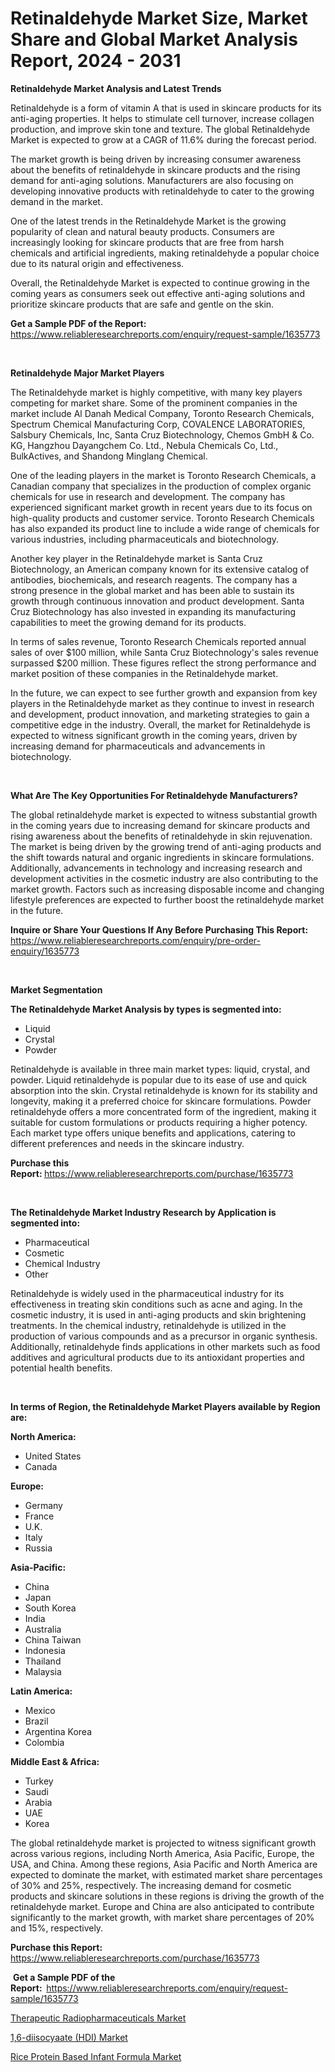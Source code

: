 <p><h1>Retinaldehyde Market Size, Market Share and Global Market Analysis Report, 2024 - 2031</h1></p><p><strong>Retinaldehyde Market Analysis and Latest Trends</strong></p>
<p><p>Retinaldehyde is a form of vitamin A that is used in skincare products for its anti-aging properties. It helps to stimulate cell turnover, increase collagen production, and improve skin tone and texture. The global Retinaldehyde Market is expected to grow at a CAGR of 11.6% during the forecast period.</p><p>The market growth is being driven by increasing consumer awareness about the benefits of retinaldehyde in skincare products and the rising demand for anti-aging solutions. Manufacturers are also focusing on developing innovative products with retinaldehyde to cater to the growing demand in the market.</p><p>One of the latest trends in the Retinaldehyde Market is the growing popularity of clean and natural beauty products. Consumers are increasingly looking for skincare products that are free from harsh chemicals and artificial ingredients, making retinaldehyde a popular choice due to its natural origin and effectiveness.</p><p>Overall, the Retinaldehyde Market is expected to continue growing in the coming years as consumers seek out effective anti-aging solutions and prioritize skincare products that are safe and gentle on the skin.</p></p>
<p><strong>Get a Sample PDF of the Report:&nbsp;</strong> <a href="https://www.reliableresearchreports.com/enquiry/request-sample/1635773">https://www.reliableresearchreports.com/enquiry/request-sample/1635773</a></p>
<p>&nbsp;</p>
<p><strong>Retinaldehyde Major Market Players</strong></p>
<p><p>The Retinaldehyde market is highly competitive, with many key players competing for market share. Some of the prominent companies in the market include Al Danah Medical Company, Toronto Research Chemicals, Spectrum Chemical Manufacturing Corp, COVALENCE LABORATORIES, Salsbury Chemicals, Inc, Santa Cruz Biotechnology, Chemos GmbH & Co. KG, Hangzhou Dayangchem Co. Ltd., Nebula Chemicals Co, Ltd., BulkActives, and Shandong Minglang Chemical.</p><p>One of the leading players in the market is Toronto Research Chemicals, a Canadian company that specializes in the production of complex organic chemicals for use in research and development. The company has experienced significant market growth in recent years due to its focus on high-quality products and customer service. Toronto Research Chemicals has also expanded its product line to include a wide range of chemicals for various industries, including pharmaceuticals and biotechnology.</p><p>Another key player in the Retinaldehyde market is Santa Cruz Biotechnology, an American company known for its extensive catalog of antibodies, biochemicals, and research reagents. The company has a strong presence in the global market and has been able to sustain its growth through continuous innovation and product development. Santa Cruz Biotechnology has also invested in expanding its manufacturing capabilities to meet the growing demand for its products.</p><p>In terms of sales revenue, Toronto Research Chemicals reported annual sales of over $100 million, while Santa Cruz Biotechnology's sales revenue surpassed $200 million. These figures reflect the strong performance and market position of these companies in the Retinaldehyde market.</p><p>In the future, we can expect to see further growth and expansion from key players in the Retinaldehyde market as they continue to invest in research and development, product innovation, and marketing strategies to gain a competitive edge in the industry. Overall, the market for Retinaldehyde is expected to witness significant growth in the coming years, driven by increasing demand for pharmaceuticals and advancements in biotechnology.</p></p>
<p>&nbsp;</p>
<p><strong>What Are The Key Opportunities For Retinaldehyde Manufacturers?</strong></p>
<p><p>The global retinaldehyde market is expected to witness substantial growth in the coming years due to increasing demand for skincare products and rising awareness about the benefits of retinaldehyde in skin rejuvenation. The market is being driven by the growing trend of anti-aging products and the shift towards natural and organic ingredients in skincare formulations. Additionally, advancements in technology and increasing research and development activities in the cosmetic industry are also contributing to the market growth. Factors such as increasing disposable income and changing lifestyle preferences are expected to further boost the retinaldehyde market in the future.</p></p>
<p><strong>Inquire or Share Your Questions If Any Before Purchasing This Report:</strong> <a href="https://www.reliableresearchreports.com/enquiry/pre-order-enquiry/1635773">https://www.reliableresearchreports.com/enquiry/pre-order-enquiry/1635773</a></p>
<p>&nbsp;</p>
<p><strong>Market Segmentation</strong></p>
<p><strong>The Retinaldehyde Market Analysis by types is segmented into:</strong></p>
<p><ul><li>Liquid</li><li>Crystal</li><li>Powder</li></ul></p>
<p><p>Retinaldehyde is available in three main market types: liquid, crystal, and powder. Liquid retinaldehyde is popular due to its ease of use and quick absorption into the skin. Crystal retinaldehyde is known for its stability and longevity, making it a preferred choice for skincare formulations. Powder retinaldehyde offers a more concentrated form of the ingredient, making it suitable for custom formulations or products requiring a higher potency. Each market type offers unique benefits and applications, catering to different preferences and needs in the skincare industry.</p></p>
<p><strong>Purchase this Report:&nbsp;</strong><a href="https://www.reliableresearchreports.com/purchase/1635773">https://www.reliableresearchreports.com/purchase/1635773</a></p>
<p>&nbsp;</p>
<p><strong>The Retinaldehyde Market Industry Research by Application is segmented into:</strong></p>
<p><ul><li>Pharmaceutical</li><li>Cosmetic</li><li>Chemical Industry</li><li>Other</li></ul></p>
<p><p>Retinaldehyde is widely used in the pharmaceutical industry for its effectiveness in treating skin conditions such as acne and aging. In the cosmetic industry, it is used in anti-aging products and skin brightening treatments. In the chemical industry, retinaldehyde is utilized in the production of various compounds and as a precursor in organic synthesis. Additionally, retinaldehyde finds applications in other markets such as food additives and agricultural products due to its antioxidant properties and potential health benefits.</p></p>
<p>&nbsp;</p>
<p><strong>In terms of Region, the Retinaldehyde Market Players available by Region are:</strong></p>
<p>
    <p> <strong> North America: </strong>
        <ul>
            <li>United States</li>
            <li>Canada</li>
        </ul>
        </p> 
    <p> <strong> Europe: </strong>
        <ul>
            <li>Germany</li>
            <li>France</li>
            <li>U.K.</li>
            <li>Italy</li>
            <li>Russia</li>
        </ul>
        </p> 
    <p> <strong> Asia-Pacific: </strong>
        <ul>
            <li>China</li>
            <li>Japan</li>
            <li>South Korea</li>
            <li>India</li>
            <li>Australia</li>
            <li>China Taiwan</li>
            <li>Indonesia</li>
            <li>Thailand</li>
            <li>Malaysia</li>
        </ul>
        </p> 
    <p> <strong> Latin America: </strong>
        <ul>
            <li>Mexico</li>
            <li>Brazil</li>
            <li>Argentina Korea</li>
            <li>Colombia</li>
        </ul>
        </p> 
    <p> <strong> Middle East & Africa: </strong>
        <ul>
            <li>Turkey</li>
            <li>Saudi</li>
            <li>Arabia</li>
            <li>UAE</li>
            <li>Korea</li>
        </ul>
    </p>
    </p>
<p><p>The global retinaldehyde market is projected to witness significant growth across various regions, including North America, Asia Pacific, Europe, the USA, and China. Among these regions, Asia Pacific and North America are expected to dominate the market, with estimated market share percentages of 30% and 25%, respectively. The increasing demand for cosmetic products and skincare solutions in these regions is driving the growth of the retinaldehyde market. Europe and China are also anticipated to contribute significantly to the market growth, with market share percentages of 20% and 15%, respectively.</p></p>
<p><strong>Purchase this Report: </strong><a href="https://www.reliableresearchreports.com/purchase/1635773">https://www.reliableresearchreports.com/purchase/1635773</a></p>
<p>&nbsp;<strong>Get a Sample PDF of the Report:&nbsp;&nbsp;</strong><a href="https://www.reliableresearchreports.com/enquiry/request-sample/1635773">https://www.reliableresearchreports.com/enquiry/request-sample/1635773</a></p>
<p><strong></strong></p>
<p><p><a href="https://view.publitas.com/reportprime-1/therapeutic-radiopharmaceuticals-market-size-market-trends-and-growth-outlook-forecasted-for-period-from-2023-to-2030/">Therapeutic Radiopharmaceuticals Market</a></p><p><a href="https://view.publitas.com/reportprime-1/16-diisocyaate-hdi-market-research-report-the-key-to-successful-business-strategy-forecasted-for-period-from-2023-2030/">1,6-diisocyaate (HDI) Market</a></p><p><a href="https://view.publitas.com/reportprime-1/global-rice-protein-based-infant-formula-market-size-and-market-trends-insights-and-projections-from-2023-to-2030/">Rice Protein Based Infant Formula Market</a></p></p>